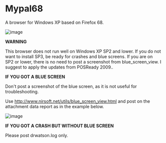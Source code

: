 # Mypal68

A browser for Windows XP based on Firefox 68.

![image](https://user-images.githubusercontent.com/19492771/152347482-f51058cd-2967-4bc5-80fd-5d269c328774.png)


**WARNING**

This browser does not run well on Windows XP SP2 and lower. If you do not want to install SP3, be ready for crashes and blue screens.
If you are on SP2 or lower, there is no need to post a screenshot from blue_screen_view. I suggest to apply the updates from POSReady 2009..

**IF YOU GOT A BLUE SCREEN**

Don't post a screenshot of the blue screen, as it is not useful for troubleshooting.


Use http://www.nirsoft.net/utils/blue_screen_view.html and post on the attachment data report as in the example below.
                                                                                        
![image](https://user-images.githubusercontent.com/19492771/162557875-7e17c6b9-d84a-4927-90e6-b46e5bbb44f1.png)

**IF YOU GOT A CRASH BUT WITHOUT BLUE SCREEN**

Please post drwatson.log only.
